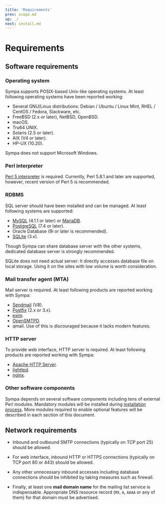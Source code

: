 ```yaml
---
title: 'Requirements'
prev: scope.md
up: ./
next: install.md
---
```


Requirements
============

Software requirements
---------------------

### Operating system

Sympa supports POSIX-based Unix-like operating systems.  At least following
operating systems have been reported working:

- Several GNU/Linux distributions: Debian / Ubuntu / Linux Mint,
  RHEL / CentOS / Fedora, Slackware, etc.
- FreeBSD (2.x or later), NetBSD, OpenBSD.
- macOS.
- Tru64 UNIX.
- Solaris (2.5 or later).
- AIX (V4 or later).
- HP-UX (10.20).

Sympa does not support Microsoft Windows.

### Perl interpreter

[Perl 5 interpreter](https://www.perl.org/get.html) is required.
Currently, Perl 5.8.1 and later are supported, however, recent version of
Perl 5 is recommended.

### RDBMS

SQL server should have been installed and can be managed.  At least following
systems are supported:

- [MySQL](https://dev.mysql.com/downloads/) (4.1.1 or later)
  or [MariaDB](https://mariadb.com/downloads/mariadb-tx).
- [PostgreSQL](https://www.postgresql.org/download/) (7.4 or later).
- Oracle Database (9i or later is recommended).
- [SQLite](https://www.sqlite.org/download.html) (3.x).

Though Sympa can share database server with the other systems, dedicated
database server is strongly recommended.

SQLite does not need actual server: It directly accesses database file on
local storage.  Using it on the sites with low volume is worth consideration.

### Mail transfer agent (MTA)

Mail server is required.  At least following products are reported working
with Sympa:

- [Sendmail](https://www.proofpoint.com/us/sendmail-open-source) (V8).
- [Postfix](http://www.postfix.org/) (2.x or 3.x).
- [exim](http://www.exim.org/mirrors.html).
- [OpenSMTPD](https://www.opensmtpd.org/).
- qmail.  Use of this is discouraged because it lacks modern features.

### HTTP server

To provide web interface, HTTP server is required.  At least following
products are reported working with Sympa:

- [Apache HTTP Server](http://httpd.apache.org/download.cgi).
- [lighttpd](http://redmine.lighttpd.net/projects/lighttpd/wiki/GetLighttpd).
- [nginx](https://nginx.org/en/download.html).

### Other software components

Sympa depends on several software components including tens of external Perl
modules.  Mandatory modules will be installed during
[installation process](install.md).  More modules required to enable optional
features will be described in each section of this document.

Network requirements
--------------------

* Inbound and outbound SMTP connections (typically on TCP port 25) should be
  allowed.

* For web interface, inbound HTTP or HTTPS connections (typically on TCP port
  80 or 443) should be allowed.

* Any other unnecessary inbound accesses including database connections should
  be inhibited by taking measures such as firewall.

* Finally, at least one **mail domain name** for the mailing list service is
  indispensable.  Appropriate DNS resource record (``MX``, ``A``, ``AAAA``
  or any of them) for that domain must be advertised.

